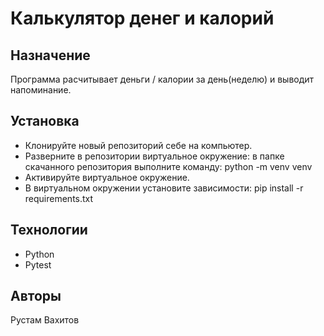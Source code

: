 # Калькулятор денег и калорий

## Назначение 
Программа расчитывает деньги / калории за день(неделю) и выводит напоминание.

## Установка
- Клонируйте новый репозиторий себе на компьютер.
- Разверните в репозитории виртуальное окружение: в папке скачанного репозитория выполните команду: python -m venv venv
- Активируйте виртуальное окружение.
- В виртуальном окружении установите зависимости: pip install -r requirements.txt

## Технологии 

- Python
- Pytest

## Авторы

Рустам Вахитов
